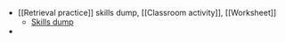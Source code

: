 - [[Retrieval practice]] skills dump, [[Classroom activity]], [[Worksheet]]
	- [Skills dump](https://docs.google.com/document/d/1T4lwH3FuXa4NRr7a-qbnjRvHuL7I5kbKNEZmjdeNEW4/edit?usp=drivesdk)
-